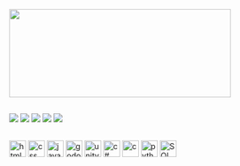 <div>
  <img src="https://github.r2v.ch/codewars?user=Diamondarms&stroke=%23FFFFFF" width="400px" height="160px">
</div>

##

<div>
  <a href="https://www.codewars.com/users/Diamondarms"><img src="https://img.shields.io/badge/Codewars-000000?style=for-the-badge&logo=codewars&logoColor=darkred"></a>
  <a href="https://soundcloud.com/user-436917043"><img src="https://img.shields.io/badge/Soundcloud-dd3300?style=for-the-badge&logo=SoundCloud&logoColor=white"></a>
  <a href="https://steamcommunity.com/id/VisualmenteBurro/"><img src="https://img.shields.io/badge/Steam-00346B?style=for-the-badge&logo=steam&logoColor=white"></a>
  <a href="https://www.youtube.com/channel/UCANO9ET5qqLoYRXNLqD3_XQ"><img src="https://img.shields.io/badge/Youtube-dd0000?style=for-the-badge&logo=youtube&logoColor=white"></a>
  <a href="https://diamondarms.itch.io/"><img src="https://img.shields.io/badge/Itch.io-FA5C5C?style=for-the-badge&logo=itch.io&logoColor=white"></a>
</div>

##

<div align="left">
  <img src="https://www.vectorlogo.zone/logos/w3_html5/w3_html5-icon.svg" alt="html" height="30" width="30">
  <img src="https://www.vectorlogo.zone/logos/w3_css/w3_css-icon.svg" alt="css" height="30" width="30">
  <img src="https://www.vectorlogo.zone/logos/javascript/javascript-icon.svg" alt="javascript" height="30" width="30">
  <img src="https://www.vectorlogo.zone/logos/godotengine/godotengine-icon.svg" alt="godot" height="30" width="30">
  <img src="https://www.vectorlogo.zone/logos/unity3d/unity3d-icon.svg" alt="unity" height="30" width="30">
  <img src="https://cdn.worldvectorlogo.com/logos/c--4.svg" alt="c#" height="30" width="30">
  <img src="https://cdn.worldvectorlogo.com/logos/c-1.svg" alt="c" height="30" width="30">
  <img src="https://cdn.worldvectorlogo.com/logos/python-5.svg" alt="python" height="30" width="30">
  <img src="https://hermes.dio.me/skills/74c60cf1-3b24-4fcc-b2a8-59c31c153f26.png" alt="SQL Server" height="30" width="30">
</div>
